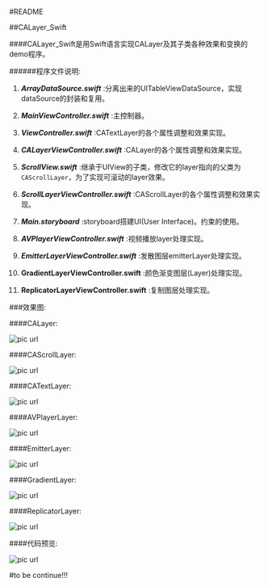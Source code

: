 #README

##CALayer_Swift

####CALayer_Swift是用Swift语言实现CALayer及其子类各种效果和变换的demo程序。

######程序文件说明:

1. ***ArrayDataSource.swift*** :分离出来的UITableViewDataSource，实现dataSource的封装和复用。

2. ***MainViewController.swift*** :主控制器。

3. ***ViewController.swift*** :CATextLayer的各个属性调整和效果实现。

4. ***CALayerViewController.swift*** :CALayer的各个属性调整和效果实现。

5. ***ScrollView.swift*** :继承于UIView的子类，修改它的layer指向的父类为```CAScrollLayer```，为了实现可滚动的layer效果。

6. ***ScrollLayerViewController.swift*** :CAScrollLayer的各个属性调整和效果实现。

7. ***Main.storyboard*** :storyboard搭建UI(User Interface)。约束的使用。

8. ***AVPlayerViewController.swift*** :视频播放layer处理实现。

9. ***EmitterLayerViewController.swift*** :发散图层emitterLayer处理实现。

10. **GradientLayerViewController.swift** :颜色渐变图层(Layer)处理实现。

11. **ReplicatorLayerViewController.swift** :复制图层处理实现。

###效果图:

####CALayer:

![pic url](http://a3.qpic.cn/psb?/V106iJhq3r5pvo/F4yGoi80VSwZnMnu1vgKzGlxGnaUEmOu1sdX53rgLp8!/b/dFsBAAAAAAAA&bo=1QFGA9UBRgMCGDw!&rf=viewer_4)


####CAScrollLayer:

![pic url](http://a3.qpic.cn/psb?/V106iJhq3r5pvo/8IvrLTm2g0.tLq221FIWksgKJ8KOYiVsGNJlHBH*96o!/b/dGQBAAAAAAAA&bo=1QFCA9UBQgMCMhY!&rf=viewer_4)


####CATextLayer:

![pic url](http://a1.qpic.cn/psb?/V106iJhq3r5pvo/eN6UwITG2aWt5ci2SKVt4ipQssUySt*4qDoIQVOKrj4!/b/dFwBAAAAAAAA&bo=1AFCA9QBQgMCUHQ!&rf=viewer_4)

####AVPlayerLayer:

![pic url](http://a2.qpic.cn/psb?/V106iJhq3r5pvo/KALcxkKehGFGE9Jas3pRfqayM4kr2PVeEX3pMxYsSbk!/b/dF0BAAAAAAAA&bo=0wFFA9MBRQMCMhY!&rf=viewer_4)

####EmitterLayer:

![pic url](http://a1.qpic.cn/psb?/V106iJhq3r5pvo/1jJ*W6b6p1Qh83TVFnbQ9IqystTPRCYc99QvO9n8fYU!/b/dFwBAAAAAAAA&bo=0gFFA9IBRQMCHjo!&rf=viewer_4)

####GradientLayer:

![pic url](http://a3.qpic.cn/psb?/V106iJhq3r5pvo/jW6j7dDFysJqzSx1rRKyYl08QMAUT.Il0Rhof0itrtc!/b/dFsBAAAAAAAA&bo=0wFFA9MBRQMCKAw!&rf=viewer_4)

####ReplicatorLayer:

![pic url](http://a1.qpic.cn/psb?/V106iJhq3MTpbK/f1s412oAlPum8lmq3VpelNnry.XGSPOeZAghS2RKo48!/b/dHIAAAAAAAAA&bo=HgJJAx4CSQMCMhY!&rf=viewer_4)


####代码预览:

![pic url](http://a3.qpic.cn/psb?/V106iJhq3r5pvo/uIEl2Sq9pBfRrfAwiniAhLNiABoA.ysjbm4YaXksmCA!/b/dFsBAAAAAAAA&bo=YAaWA2AGlgMCMhY!&rf=viewer_4)

#to be continue!!!
